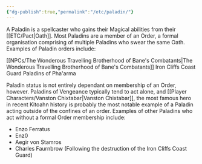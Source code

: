 ```yaml
---
{"dg-publish":true,"permalink":"/etc/paladin/"}
---
```


A Paladin is a spellcaster who gains their Magical abilities from their [[ETC/Pact\|Oath]]. Most Paladins are a member of an Order, a formal organisation comprising of multiple Paladins who swear the same Oath. Examples of Paladin orders include:

[[NPCs/The Wonderous Travelling Brotherhood of Bane's Combatants\|The Wonderous Travelling Brotherhood of Bane's Combatants]]
Iron Cliffs Coast Guard
Paladins of Pha'arma

Paladin status is not entirely dependant on membership of an Order, however. Paladins of Vengeance typically tend to act alone, and [[Player Characters/Vanston Chixtabar\|Vanston Chixtabar]], the most famous hero in recent Kitoahn history is probably the most notable example of a Paladin acting outside of the confines of an order. Examples of other Paladins who act without a formal Order membership include:
- Enzo Ferratus
- Enz0
- Aegir von Stamros
- Charles Faurnbrow (Following the destruction of the Iron Cliffs Coast Guard)